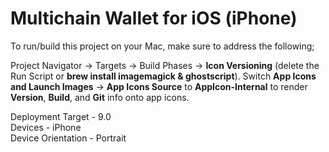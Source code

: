 # Multichain Wallet for iOS (iPhone)

To run/build this project on your Mac, make sure to address the following;  

Project Navigator -> Targets -> Build Phases -> **Icon Versioning** (delete the Run Script or **brew install imagemagick &
ghostscript**).  Switch **App Icons and Launch Images** -> **App Icons Source** to **AppIcon-Internal** to render **Version**, **Build**, and **Git** info onto app icons. 

Deployment Target - 9.0  
Devices - iPhone  
Device Orientation - Portrait  

